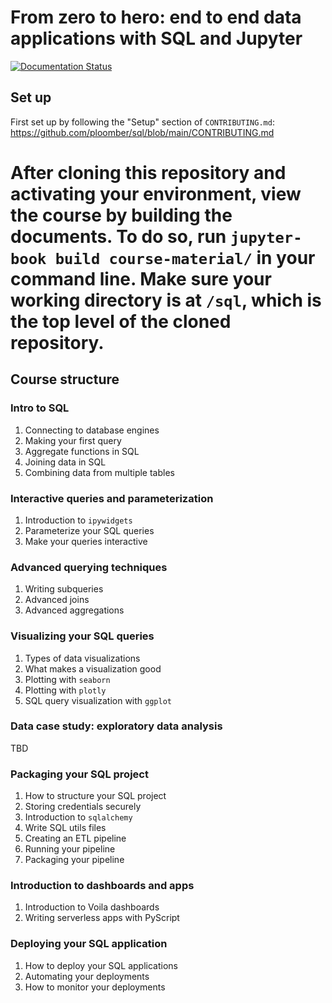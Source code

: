 # From zero to hero: end to end data applications with SQL and Jupyter

[![Documentation Status](https://readthedocs.org/projects/ploomber-sql/badge/?version=latest)](https://ploomber-sql.readthedocs.io/en/latest/?badge=latest)


## Set up

First set up by following the "Setup" section of `CONTRIBUTING.md`: https://github.com/ploomber/sql/blob/main/CONTRIBUTING.md

After cloning this repository and activating your environment, view the course by building the documents. To do so, run `jupyter-book build course-material/` in your command line. Make sure your working directory is at `/sql`, which is the top level of the cloned repository.
=======


## Course structure

### Intro to SQL

1. Connecting to database engines
2. Making your first query
3. Aggregate functions in SQL
4. Joining data in SQL
5. Combining data from multiple tables 

### Interactive queries and parameterization

1. Introduction to `ipywidgets`
2. Parameterize your SQL queries
3. Make your queries interactive

### Advanced querying techniques

1. Writing subqueries
2. Advanced joins
3. Advanced aggregations

### Visualizing your SQL queries

1. Types of data visualizations
2. What makes a visualization good
3. Plotting with `seaborn`
4. Plotting with `plotly`
5. SQL query visualization with `ggplot`

### Data case study: exploratory data analysis

TBD

### Packaging your SQL project

1. How to structure your SQL project
2. Storing credentials securely
3. Introduction to `sqlalchemy`
4. Write SQL utils files
5. Creating an ETL pipeline
6. Running your pipeline
7. Packaging your pipeline

### Introduction to dashboards and apps

1. Introduction to Voila dashboards
2. Writing serverless apps with PyScript

### Deploying your SQL application

1. How to deploy your SQL applications
2. Automating your deployments
3. How to monitor your deployments 


